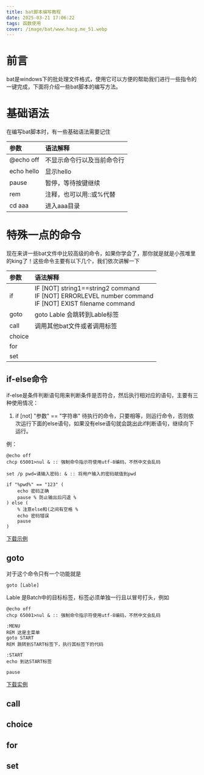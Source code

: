 ```yaml
---
title: bat脚本编写教程
date: 2025-03-21 17:06:22
tags: 函数使用
cover: /image/bat/www.hacg.me_51.webp
---
```


# 前言
bat是windows下的批处理文件格式，使用它可以方便的帮助我们进行一些指令的一键完成，下面将介绍一些bat脚本的编写方法。

# 基础语法
在编写bat脚本时，有一些基础语法需要记住
</br>

| 参数 | 语法解释 |
| :--- | :--- |
|@echo off|不显示命令行以及当前命令行|
|echo hello|显示hello|
|pause|暂停，等待按键继续|
|rem|注释，也可以用::或%代替|
|cd aaa|进入aaa目录|


# 特殊一点的命令
现在来讲一些bat文件中比较高级的命令，如果你学会了，那你就是就是小孩堆里的king了！这些命令主要有以下几个，我们依次讲解一下

| 参数 | 语法解释 |
| :--- | :--- |
|if|IF [NOT] string1==string2 command </br> IF [NOT] ERRORLEVEL number command </br> IF [NOT] EXIST filename command|
|goto|goto Lable 会跳转到Lable标签|
|call|调用其他bat文件或者调用标签|
|choice||
|for||
|set||

## if-else命令
if-else是条件判断语句用来判断条件是否符合，然后执行相对应的语句，主要有三种使用情况：
1. if [not] "参数" == "字符串" 待执行的命令，只要相等，则运行命令，否则依次运行下面的else语句，如果没有else语句就会跳出此if判断语句，继续向下运行。
 
例：
```
@echo off
chcp 65001>nul & :: 强制命令指示符使用utf-8编码，不然中文会乱码

set /p pwd=请输入密码: & :: 将用户输入的密码赋值到pwd

if "%pwd%" == "123" (
    echo 密码正确
    pause % 防止输出后闪退 %
) else (  
    % 注意else和(之间有空格 %
    echo 密码错误
    pause
)
```
[下载示例](/download/bat/if_pwd.bat)

## goto 
对于这个命令只有一个功能就是
```
goto [Lable]
```
Lable 是Batch中的目标标签，标签必须单独一行且以冒号打头，例如
```
@echo off
chcp 65001>nul & :: 强制命令指示符使用utf-8编码，不然中文会乱码

:MENU
REM 这是主菜单
goto START
REM 跳转到START标签下，执行其标签下的代码

:START
echo 到达START标签

pause
```
[下载实例](/download/bat/goto.bat)

## call

## choice

## for

## set

